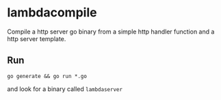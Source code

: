 # lambdacompile

Compile a http server go binary from a simple http handler function and a http server template.

## Run

```
go generate && go run *.go
```

and look for a binary called `lambdaserver`
